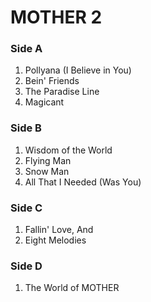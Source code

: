 # MOTHER 2

### Side A
1. Pollyana (I Believe in You)
2. Bein' Friends
3. The Paradise Line
4. Magicant

### Side B
1. Wisdom of the World
2. Flying Man
3. Snow Man
4. All That I Needed (Was You)

### Side C
1. Fallin' Love, And
2. Eight Melodies

### Side D
1. The World of MOTHER